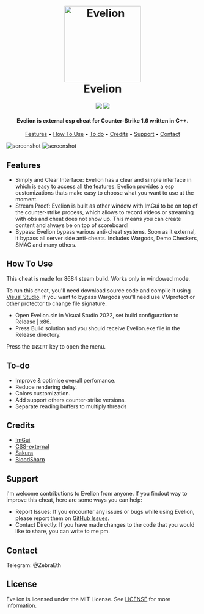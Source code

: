<h1 align="center">
  <br>
  <a href="https://github.com/3a1/Evelion"><img src="https://i.imgur.com/kC8emJ4.png" alt="Evelion" width="200"></a>
  <br>
  Evelion
  <br>
</h1>

<div align="center">
  <img src="https://img.shields.io/badge/License-MIT-green">
  <img src="https://img.shields.io/badge/Language-C%2B%2B-red">
</div>

<h4 align="center">Evelion is external esp cheat for Counter-Strike 1.6 written in <b>C++</b>.</h4>

<p align="center">
  <a href="#features">Features</a> •
  <a href="#how-to-use">How To Use</a> •
  <a href="#to-do">To do</a> •
  <a href="#credits">Credits</a> •
  <a href="#support">Support</a> •
  <a href="#contact">Contact</a> 
</p>

![screenshot](https://i.imgur.com/1MTskRB.png)
![screenshot](https://i.imgur.com/ymtV3ND.png)

## Features

* Simply and Clear Interface: Evelion has a clear and simple interface in which is easy to access all the features. Evelion provides a esp customizations thats make easy to choose what you want to use at the moment.
* Stream Proof: Evelion is built as other window with ImGui to be on top of the counter-strike process, which allows to record videos or streaming with obs and cheat does not show up. This means you can create content and always be on top of scoreboard!
* Bypass: Evelion bypass various anti-cheat systems. Soon as it external, it bypass all server side anti-cheats. Includes Wargods, Demo Checkers, SMAC and many others.


## How To Use

This cheat is made for 8684 steam build.
Works only in windowed mode.

To run this cheat, you'll need download source code and compile it using [Visual Studio](https://visualstudio.microsoft.com/). If you want to bypass Wargods you'll need use VMprotect or other protector to change file signature. 

* Open Evelion.sln in Visual Studio 2022, set build configuration to Release | x86.
* Press Build solution and you should receive Evelion.exe file in the Release directory.

Press the `INSERT` key to open the menu.     

## To-do

* Improve & optimise overall perfomance.
* Reduce rendering delay.
* Colors customization.
* Add support others counter-strike versions.
* Separate reading buffers to multiply threads

## Credits

- [ImGui](https://github.com/ocornut/imgui)
- [CSS-external](https://github.com/ALittlePatate/CSS-external)
- [Sakura](https://github.com/bit-paper/sakura)
- [BloodSharp](https://github.com/BloodSharp)

## Support

I'm welcome contributions to Evelion from anyone. If you findout way to improve this cheat, here are some ways you can help:

* Report Issues: If you encounter any issues or bugs while using Evelion, please report them on [GitHub Issues](https://github.com/3a1/Evelion/issues).
* Contact Directly: If you have made changes to the code that you would like to share, you can write to me pm.

## Contact

Telegram: @ZebraEth 

## License

Evelion is licensed under the MIT License. See [LICENSE](https://github.com/3a1/Evelion/blob/main/LICENSE) for more information.
